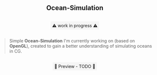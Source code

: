 
<h2 align="center">Ocean-Simulation</h2>

<div align="center">
    <p
        style="
            padding: 5px; 
            display: inline-block;
            background-color: #f5f5f5;
            "
    >
    ⚠️ work in progress ⚠️
    </p>
</div>

>Simple **Ocean-Simulation** I'm currently working on (based on **OpenGL**), created to gain a better understanding of simulating oceans in CG.

<div align="center">
    <p
        style="
            padding: 5px; 
            display: inline-block;
            background-color: #f5f5f5;
            "
    >
    📸 Preview - TODO 📸
    </p>
</div>